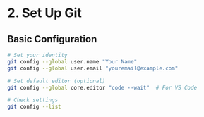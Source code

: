 # 2. Set Up Git

## Basic Configuration
```bash
# Set your identity
git config --global user.name "Your Name"
git config --global user.email "youremail@example.com"

# Set default editor (optional)
git config --global core.editor "code --wait"  # For VS Code

# Check settings
git config --list
